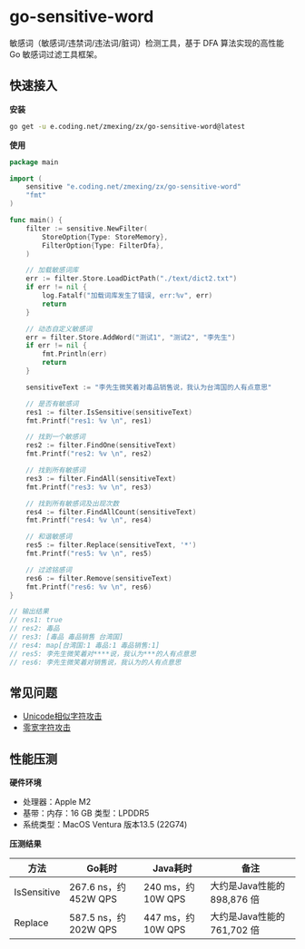 # go-sensitive-word

敏感词（敏感词/违禁词/违法词/脏词）检测工具，基于 DFA 算法实现的高性能 Go 敏感词过滤工具框架。

## 快速接入

**安装**
```bash
go get -u e.coding.net/zmexing/zx/go-sensitive-word@latest
```

**使用**
```go
package main

import (
	sensitive "e.coding.net/zmexing/zx/go-sensitive-word"
	"fmt"
)

func main() {
	filter := sensitive.NewFilter(
		StoreOption{Type: StoreMemory},
		FilterOption{Type: FilterDfa},
	)

	// 加载敏感词库
	err := filter.Store.LoadDictPath("./text/dict2.txt")
	if err != nil {
		log.Fatalf("加载词库发生了错误, err:%v", err)
		return
	}

	// 动态自定义敏感词
	err = filter.Store.AddWord("测试1", "测试2", "李先生")
	if err != nil {
		fmt.Println(err)
		return
	}

	sensitiveText := "李先生微笑着对毒品销售说，我认为台湾国的人有点意思"

	// 是否有敏感词
	res1 := filter.IsSensitive(sensitiveText)
	fmt.Printf("res1: %v \n", res1)

	// 找到一个敏感词
	res2 := filter.FindOne(sensitiveText)
	fmt.Printf("res2: %v \n", res2)

	// 找到所有敏感词
	res3 := filter.FindAll(sensitiveText)
	fmt.Printf("res3: %v \n", res3)

	// 找到所有敏感词及出现次数
	res4 := filter.FindAllCount(sensitiveText)
	fmt.Printf("res4: %v \n", res4)

	// 和谐敏感词
	res5 := filter.Replace(sensitiveText, '*')
	fmt.Printf("res5: %v \n", res5)

	// 过滤铭感词
	res6 := filter.Remove(sensitiveText)
	fmt.Printf("res6: %v \n", res6)
}

// 输出结果
// res1: true
// res2: 毒品
// res3: [毒品 毒品销售 台湾国]
// res4: map[台湾国:1 毒品:1 毒品销售:1]
// res5: 李先生微笑着对****说，我认为***的人有点意思
// res6: 李先生微笑着对销售说，我认为的人有点意思 
```

## 常见问题

- [Unicode相似字符攻击](./docs/unicode.md)
- [零宽字符攻击](docs/zero-width.md)

## 性能压测

**硬件环境**
- 处理器：Apple M2
- 基带：内存：16 GB 类型：LPDDR5
- 系统类型：MacOS Ventura 版本13.5 (22G74)

**压测结果**

| 方法 | Go耗时                | Java耗时           | 备注                   |
|---|---------------------|------------------|----------------------|
| IsSensitive  | 267.6 ns，约 452W QPS | 240 ms，约 10W QPS | 大约是Java性能的 898,876 倍 |
| Replace | 587.5 ns，约 202W QPS | 447 ms，约 10W QPS | 大约是Java性能的 761,702 倍 |